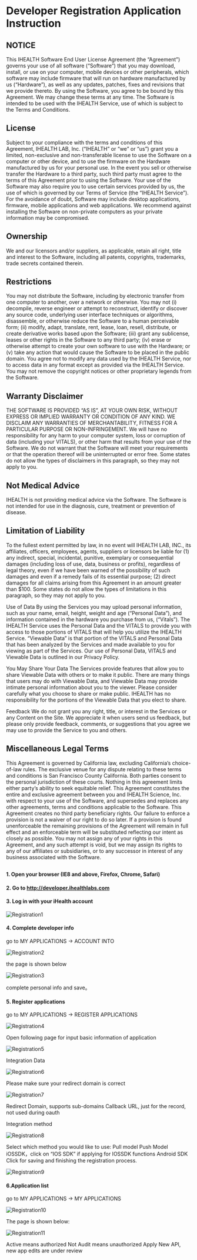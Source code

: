 # Developer Registration Application Instruction

## NOTICE 
This IHEALTH Software End User License Agreement (the “Agreement”) governs your use of all software (“Software”) that you may download, install, or use on your computer, mobile devices or other peripherals, which software may include firmware that will run on hardware manufactured by us (“Hardware”), as well as any updates, patches, fixes and revisions that we provide thereto.  By using the Software, you agree to be bound by this Agreement.  We may change these terms at any time.   The Software is intended to be used with the IHEALTH Service, use of which is subject to the Terms and Conditions.

## License  
Subject to your compliance with the terms and conditions of this Agreement, IHEALTH LAB, Inc. (“IHEALTH” or “we” or “us”) grant you a limited, non-exclusive and non-transferable license to use the Software on a computer or other device, and to use the firmware on the Hardware manufactured by us for your personal use.  In the event you sell or otherwise transfer the Hardware to a third party, such third party must agree to the terms of this Agreement prior to using the Software.  Your use of the Software may also require you to use certain services provided by us, the use of which is governed by our Terms of Service (the “IHEALTH Service”).  For the avoidance of doubt, Software may include desktop applications, firmware, mobile applications and web applications.  We recommend against installing the Software on non-private computers as your private information may be compromised.

## Ownership
We and our licensors and/or suppliers, as applicable, retain all right, title and interest to the Software, including all patents, copyrights, trademarks, trade secrets contained therein.

## Restrictions 
You may not distribute the Software, including by electronic transfer from one computer to another, over a network or otherwise. You may not (i) decompile, reverse engineer or attempt to reconstruct, identify or discover any source code, underlying user interface techniques or algorithms, disassemble, or otherwise reduce the Software to a human perceivable form; (ii) modify, adapt, translate, rent, lease, loan, resell, distribute, or create derivative works based upon the Software; (iii) grant any sublicense, leases or other rights in the Software to any third party; (iv) erase or otherwise attempt to create your own software to use with the Hardware; or (v) take any action that would cause the Software to be placed in the public domain. You agree not to modify any data used by the IHEALTH Service, nor to access data in any format except as provided via the IHEALTH Service.  You may not remove the copyright notices or other proprietary legends from the Software.

## Warranty Disclaimer
THE SOFTWARE IS PROVIDED “AS IS”, AT YOUR OWN RISK, WITHOUT EXPRESS OR IMPLIED WARRANTY OR CONDITION OF ANY KIND.  WE DISCLAIM ANY WARRANTIES OF MERCHANTABILITY, FITNESS FOR A PARTICULAR PURPOSE OR NON-INFRINGEMENT. We will have no responsibility for any harm to your computer system, loss or corruption of data (including your VITALS), or other harm that results from your use of the Software.  We do not warrant that the Software will meet your requirements or that the operation thereof will be uninterrupted or error free.  Some states do not allow the types of disclaimers in this paragraph, so they may not apply to you.

## Not Medical Advice  
IHEALTH is not providing medical advice via the Software.  The Software is not intended for use in the diagnosis, cure, treatment or prevention of disease.

## Limitation of Liability
To the fullest extent permitted by law, in no event will IHEALTH LAB, INC., its affiliates, officers, employees, agents, suppliers or licensors be liable for (1) any indirect, special, incidental, punitive, exemplary or consequential damages (including loss of use, data, business or profits), regardless of legal theory, even if we have been warned of the possibility of such damages and even if a remedy fails of its essential purpose; (2) direct damages for all claims arising from this Agreement in an amount greater than $100.  Some states do not allow the types of limitations in this paragraph, so they may not apply to you.

Use of Data By using the Services you may upload personal information, such as your name, email, height, weight and age (“Personal Data”), and information contained in the hardware you purchase from us, (“Vitals”). The IHEALTH Service uses the Personal Data and the VITALS to provide you with access to those portions of VITALS that will help you utilize the IHEALTH Service.  “Viewable Data” is that portion of the VITALS and Personal Data that has been analyzed by the Services and made available to you for viewing as part of the Services.  Our use of Personal Data, VITALS and Viewable Data is outlined in our Privacy Policy.

You May Share Your Data The Services provide features that allow you to share Viewable Data with others or to make it public. There are many things that users may do with Viewable Data, and Viewable Data may provide intimate personal information about you to the viewer. Please consider carefully what you choose to share or make public. IHEALTH has no responsibility for the portions of the Viewable Data that you elect to share.

Feedback We do not grant you any right, title, or interest in the Services or any Content on the Site.  We appreciate it when users send us feedback, but please only provide feedback, comments, or suggestions that you agree we may use to provide the Service to you and others.

## Miscellaneous Legal Terms
This Agreement is governed by California law, excluding California’s choice-of-law rules. The exclusive venue for any dispute relating to these terms and conditions is San Francisco County California.  Both parties consent to the personal jurisdiction of these courts.  Nothing in this agreement limits either party’s ability to seek equitable relief.  This Agreement constitutes the entire and exclusive agreement between you and IHEALTH Science, Inc. with respect to your use of the Software, and supersedes and replaces any other agreements, terms and conditions applicable to the Software.  This Agreement creates no third party beneficiary rights.  Our failure to enforce a provision is not a waiver of our right to do so later. If a provision is found unenforceable the remaining provisions of the Agreement will remain in full effect and an enforceable term will be substituted reflecting our intent as closely as possible.  You may not assign any of your rights in this Agreement, and any such attempt is void, but we may assign its rights to any of our affiliates or subsidiaries, or to any successor in interest of any business associated with the Software.

## 

#### 1. Open your browser (IE8 and above, Firefox, Chrome, Safari)

#### 2. Go to http://developer.ihealthlabs.com

#### 3. Log in with your iHealth account
![Registration1](./../public/registration1.png?raw=true)


#### 4. Complete developer info
go to MY APPLICATIONS -> ACCOUNT INTO

![Registration2](./../public/registration2.png?raw=true)


the page is shown below

![Registration3](./../public/registration3.png?raw=true)

complete personal info and save。

#### 5. Register applications

go to MY APPLICATIONS -> REGISTER APPLICATIONS

![Registration4](./../public/registration4.png?raw=true)


Open following page for input basic information of application

![Registration5](./../public/registration5.png?raw=true)


Integration Data

![Registration6](./../public/registration6.png?raw=true)


Please make sure your redirect domain is correct

![Registration7](./../public/registration7.png?raw=true)

Redirect Domain, supports sub-domains
Callback URL, just for the record, not used during oauth


Integration method

![Registration8](./../public/registration8.png?raw=true)

Select which method you would like to use:
Pull model
Push Model
iOSSDK，click on “IOS SDK” if applying for IOSSDK functions
Android SDK
Click for saving and finishing the registration process.

![Registration9](./../public/registration9.png?raw=true)


#### 6.Application list

go to MY APPLICATIONS -> MY APPLICATIONS

![Registration10](./../public/registration10.png?raw=true)


The page is shown below:

![Registration11](./../public/registration11.png?raw=true)

Active means authorized
Not Audit means unauthorized
Apply New API, new app edits are under review
